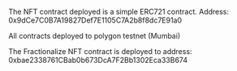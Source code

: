 The NFT contract deployed is a simple ERC721 contract. 
Address: 0x9dCe7C0B7A19827Def7E1105C7A2b8f8dc7E91a0

All contracts deployed to polygon testnet (Mumbai)

The Fractionalize NFT contract is deployed to address:
0xbae2338761CBab0b673DcA7F2Bb1302Eca33B674

